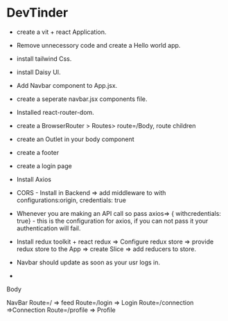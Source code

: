 # DevTinder
- create a vit + react Application.
- Remove unnecessory code and create a Hello world app.
- install tailwind Css.
- install Daisy UI.
- Add Navbar component to App.jsx.
- create a seperate navbar.jsx components file.
- Installed react-router-dom.
- create a BrowserRouter > Routes> route=/Body, route children
- create an Outlet in your body component
- create a footer
- create a login page
- Install Axios
- CORS - Install in Backend => add middleware to with configurations:origin, credentials: true
- Whenever you are making an API call so pass axios=> { withcredentials: true} - this is the configuration for axios, if you can not pass it your authentication will fail.

- Install redux toolkit + react redux => Configure  redux store => provide redux store to the App => create Slice =>  add reducers to store.
- Navbar should update as soon as your usr logs in.
- 







Body

NavBar
Route=/ => feed
Route=/login => Login
Route=/connection  =>Connection
Route=/profile  => Profile
